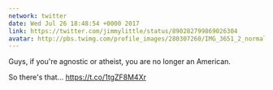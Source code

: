 ```yaml
---
network: twitter
date: Wed Jul 26 18:48:54 +0000 2017
link: https://twitter.com/jimmylittle/status/890282799869026304
avatar: http://pbs.twimg.com/profile_images/280307260/IMG_3651_2_normal.jpg
---
```


Guys, if you're agnostic or atheist, you are no longer an American.

So there's that... https://t.co/1tgZF8M4Xr
